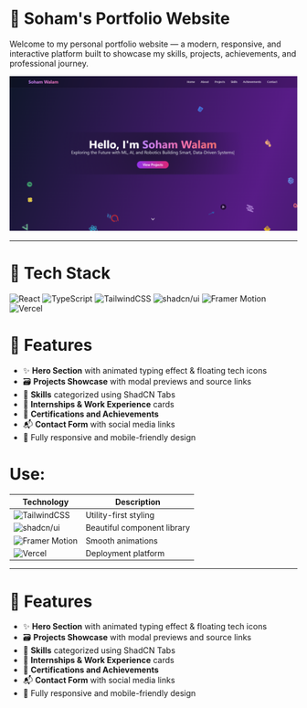 # 💼 Soham's Portfolio Website

Welcome to my personal portfolio website — a modern, responsive, and interactive platform built to showcase my skills, projects, achievements, and professional journey.

![Screenshot](./main1.png) <!-- Replace with your actual screenshot path -->

---

# 🚀 Tech Stack

![React](https://img.shields.io/badge/React-20232A?style=for-the-badge&logo=react&logoColor=61DAFB)
![TypeScript](https://img.shields.io/badge/TypeScript-3178C6?style=for-the-badge&logo=typescript&logoColor=white)
![TailwindCSS](https://img.shields.io/badge/TailwindCSS-06B6D4?style=for-the-badge&logo=tailwindcss&logoColor=white)
![shadcn/ui](https://img.shields.io/badge/shadcn/ui-%23111?style=for-the-badge&logo=vercel&logoColor=white)
![Framer Motion](https://img.shields.io/badge/Framer--Motion-EFECF3?style=for-the-badge&logo=framer&logoColor=black)
![Vercel](https://img.shields.io/badge/Vercel-000000?style=for-the-badge&logo=vercel&logoColor=white)


# 📂 Features

- ✨ **Hero Section** with animated typing effect & floating tech icons  
- 🗃️ **Projects Showcase** with modal previews and source links  
- 📑 **Skills** categorized using ShadCN Tabs  
- 💼 **Internships & Work Experience** cards  
- 📜 **Certifications and Achievements**  
- 📬 **Contact Form** with social media links  
- 🎯 Fully responsive and mobile-friendly design  

 # Use:
 
| Technology        | Description                     |
|-------------------|---------------------------------|
| ![TailwindCSS](https://img.shields.io/badge/TailwindCSS-06B6D4?style=for-the-badge&logo=tailwindcss&logoColor=white) | Utility-first styling |
| ![shadcn/ui](https://img.shields.io/badge/shadcn/ui-%23111?style=for-the-badge&logo=vercel&logoColor=white) | Beautiful component library |
| ![Framer Motion](https://img.shields.io/badge/Framer--Motion-EFECF3?style=for-the-badge&logo=framer&logoColor=black) | Smooth animations |
| ![Vercel](https://img.shields.io/badge/Vercel-000000?style=for-the-badge&logo=vercel&logoColor=white) | Deployment platform |


---

# 📂 Features

- ✨ **Hero Section** with animated typing effect & floating tech icons  
- 🗃️ **Projects Showcase** with modal previews and source links  
- 📑 **Skills** categorized using ShadCN Tabs  
- 💼 **Internships & Work Experience** cards  
- 📜 **Certifications and Achievements**  
- 📬 **Contact Form** with social media links  
- 🎯 Fully responsive and mobile-friendly design  
